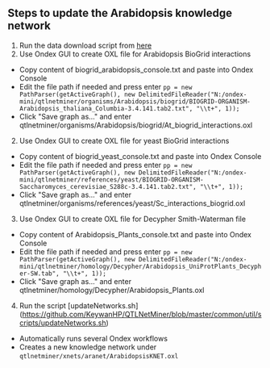 ## Steps to update the Arabidopsis knowledge network

1. Run the data download script from [here](https://github.com/KeywanHP/QTLNetMiner/blob/master/common/util/scripts/updateInputData.sh) 
2. Use Ondex GUI to create OXL file for Arabidopsis BioGrid interactions
  * Copy content of biogrid_arabidopsis_console.txt and paste into Ondex Console
  * Edit the file path if needed and press enter
  `pp = new PathParser(getActiveGraph(), new DelimitedFileReader("N:/ondex-mini/qtlnetminer/organisms/Arabidopsis/biogrid/BIOGRID-ORGANISM-Arabidopsis_thaliana_Columbia-3.4.141.tab2.txt", "\\t+", 1));`
  * Click "Save graph as..." and enter qtlnetminer/organisms/Arabidopsis/biogrid/At_biogrid_interactions.oxl

2. Use Ondex GUI to create OXL file for yeast BioGrid interactions
  * Copy content of biogrid_yeast_console.txt and paste into Ondex Console
  * Edit the file path if needed and press enter
  `pp = new PathParser(getActiveGraph(), new DelimitedFileReader("N:/ondex-mini/qtlnetminer/references/yeast/BIOGRID-ORGANISM-Saccharomyces_cerevisiae_S288c-3.4.141.tab2.txt", "\\t+", 1));`
  * Click "Save graph as..." and enter qtlnetminer/organisms/references/yeast/Sc_interactions_biogrid.oxl

3. Use Ondex GUI to create OXL file for Decypher Smith-Waterman file
  * Copy content of Arabidopsis_Plants_console.txt and paste into Ondex Console
  * Edit the file path if needed and press enter
  `pp = new PathParser(getActiveGraph(), new DelimitedFileReader("N:/ondex-mini/qtlnetminer/homology/Decypher/Arabidopsis_UniProtPlants_Decypher-SW.tab", "\\t+", 1));`
  * Click "Save graph as..." and enter qtlnetminer/homology/Decypher/Arabidopsis_Plants.oxl
4. Run the script [updateNetworks.sh] (https://github.com/KeywanHP/QTLNetMiner/blob/master/common/util/scripts/updateNetworks.sh)
  * Automatically runs several Ondex workflows
  * Creates a new knowledge network under `qtlnetminer/xnets/aranet/ArabidopsisKNET.oxl`





